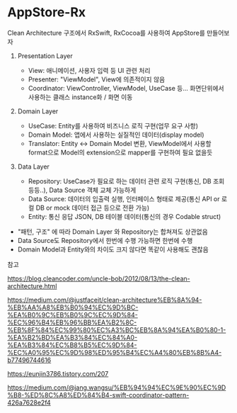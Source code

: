 # AppStore-Rx
Clean Architecture 구조에서 RxSwift, RxCocoa를 사용하여 AppStore를 만들어보자

1. Presentation Layer
	- View:
		애니메이션, 사용자 입력 등 UI 관련 처리
	- Presenter:
		"ViewModel", View에 의존적이지 않음
	- Coordinator:
		ViewController, ViewModel, UseCase 등... 화면단위에서 사용하는 클래스 instance화 / 화면 이동
	
	
2. Domain Layer
	- UseCase:
		Entity를 사용하여 비즈니스 로직 구현(업무 요구 사항)
	- Domain Model:
		앱에서 사용하는 실질적인 데이터(display model)
	- Translator:
		Entity <-> Domain Model 변환, ViewModel에서 사용할 format으로
		Model의 extension으로 mapper를 구현하여 필요 없을듯
	
	
3. Data Layer
	- Repository:
		UseCase가 필요로 하는 데이터 관련 로직 구현(통신, DB 조회 등등..), Data Source 객체 교체 가능하게
	- Data Source:
		데이터의 입출력 실행, 인터페이스 형태로 제공(통신 API or 로컬 DB or mock 데이터 접근 등으로 전환 가능)
	- Entity:
		통신 응답 JSON, DB 테이블 데이터(통신의 경우 Codable struct)


+ "패턴, 구조" 에 따라 Domain Layer 와 Repository는 합쳐져도 상관없음 
+ Data Source도 Repository에서 한번에 수행 가능하면 한번에 수행
+ Domain Model과 Entity와의 차이도 크지 않다면 똑같이 사용해도 괜찮음


참고

https://blog.cleancoder.com/uncle-bob/2012/08/13/the-clean-architecture.html


https://medium.com/@justfaceit/clean-architecture%EB%8A%94-%EB%AA%A8%EB%B0%94%EC%9D%BC-%EA%B0%9C%EB%B0%9C%EC%9D%84-%EC%96%B4%EB%96%BB%EA%B2%8C-%EB%8F%84%EC%99%80%EC%A3%BC%EB%8A%94%EA%B0%80-1-%EA%B2%BD%EA%B3%84%EC%84%A0-%EA%B3%84%EC%B8%B5%EC%9D%84-%EC%A0%95%EC%9D%98%ED%95%B4%EC%A4%80%EB%8B%A4-b77496744616


https://eunjin3786.tistory.com/207

https://medium.com/@jang.wangsu/%EB%94%94%EC%9E%90%EC%9D%B8-%ED%8C%A8%ED%84%B4-swift-coordinator-pattern-426a7628e2f4
